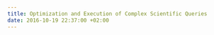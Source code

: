 ```yaml
---
title: Optimization and Execution of Complex Scientific Queries
date: 2016-10-19 22:37:00 +02:00
---
```


